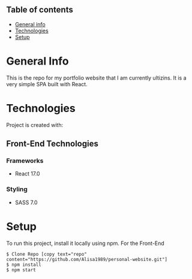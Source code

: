 

 ## Table of contents
* [General info](#general-info)
* [Technologies](#technologies)
* [Setup](#setup)

# General Info
  This is the repo for my portfolio website that I am currently ultizins. It is a very simple SPA built with React.
 
# Technologies
 Project is created with:
## Front-End Technologies
### Frameworks
* React 17.0

### Styling
* SASS 7.0

# Setup
To run this project, install it locally using npm.
For the Front-End
```
$ Clone Repo [copy text="repo" content="https://github.com/Alisa1989/personal-website.git"]
$ npm install
$ npm start
```
